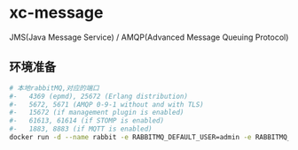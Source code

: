 # xc-message
JMS(Java Message Service) / AMQP(Advanced Message Queuing Protocol) 


## 环境准备

```bash
# 本地rabbitMQ,对应的端口
#-   4369 (epmd), 25672 (Erlang distribution)
#-   5672, 5671 (AMQP 0-9-1 without and with TLS)
#-   15672 (if management plugin is enabled)
#-   61613, 61614 (if STOMP is enabled)
#-   1883, 8883 (if MQTT is enabled)
docker run -d --name rabbit -e RABBITMQ_DEFAULT_USER=admin -e RABBITMQ_DEFAULT_PASS=admin -p 5672:5672 -p 15672:15672 rabbitmq:3-management
```